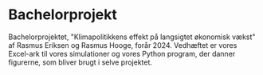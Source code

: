 # Bachelorprojekt
Bachelorprojektet, "Klimapolitikkens effekt på langsigtet økonomisk vækst" af Rasmus Eriksen og Rasmus Hooge, forår 2024.
Vedhæftet er vores Excel-ark til vores simulationer og vores Python program, der danner figurerne, som bliver brugt i selve projektet.
